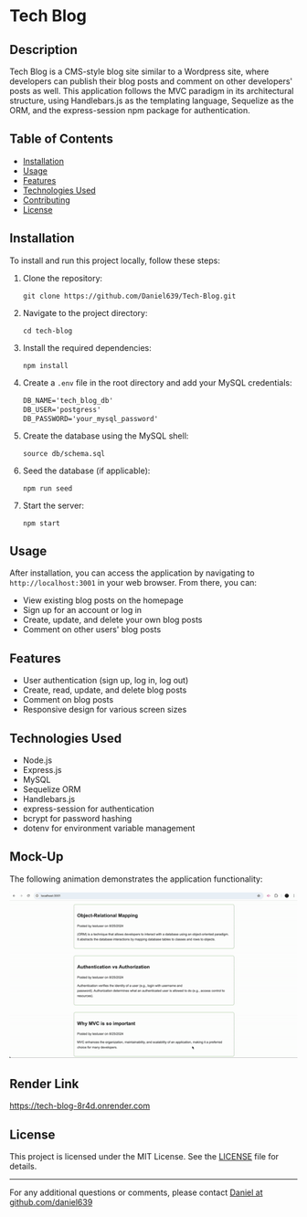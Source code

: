 # Tech Blog

## Description

Tech Blog is a CMS-style blog site similar to a Wordpress site, where developers can publish their blog posts and comment on other developers' posts as well. This application follows the MVC paradigm in its architectural structure, using Handlebars.js as the templating language, Sequelize as the ORM, and the express-session npm package for authentication.

## Table of Contents

- [Installation](#installation)
- [Usage](#usage)
- [Features](#features)
- [Technologies Used](#technologies-used)
- [Contributing](#contributing)
- [License](#license)

## Installation

To install and run this project locally, follow these steps:

1. Clone the repository:
   ```
   git clone https://github.com/Daniel639/Tech-Blog.git
   ```
2. Navigate to the project directory:
   ```
   cd tech-blog
   ```
3. Install the required dependencies:
   ```
   npm install
   ```
4. Create a `.env` file in the root directory and add your MySQL credentials:
   ```
   DB_NAME='tech_blog_db'
   DB_USER='postgress'
   DB_PASSWORD='your_mysql_password'
   ```
5. Create the database using the MySQL shell:
   ```
   source db/schema.sql
   ```
6. Seed the database (if applicable):
   ```
   npm run seed
   ```
7. Start the server:
   ```
   npm start
   ```

## Usage

After installation, you can access the application by navigating to `http://localhost:3001` in your web browser. From there, you can:

- View existing blog posts on the homepage
- Sign up for an account or log in
- Create, update, and delete your own blog posts
- Comment on other users' blog posts

## Features

- User authentication (sign up, log in, log out)
- Create, read, update, and delete blog posts
- Comment on blog posts
- Responsive design for various screen sizes

## Technologies Used

- Node.js
- Express.js
- MySQL
- Sequelize ORM
- Handlebars.js
- express-session for authentication
- bcrypt for password hashing
- dotenv for environment variable management

## Mock-Up

The following animation demonstrates the application functionality:

![Tech Blog Mockup](public/animation/Tech-Blog-Mockup.gif)

## Render Link 

https://tech-blog-8r4d.onrender.com

## License

This project is licensed under the MIT License. See the [LICENSE](LICENSE) file for details.

---

For any additional questions or comments, please contact [Daniel at github.com/daniel639](https://github.com/Daniel639)
